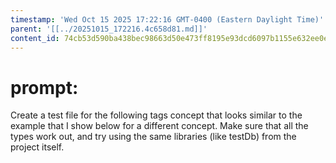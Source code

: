 ```yaml
---
timestamp: 'Wed Oct 15 2025 17:22:16 GMT-0400 (Eastern Daylight Time)'
parent: '[[../20251015_172216.4c658d81.md]]'
content_id: 74cb53d590ba438bec98663d50e473ff8195e93dcd6097b1155e632ee0e5d9f5
---
```


# prompt:

Create a test file for the following tags concept that looks similar to the example that I show below for a different concept.  Make sure that all the types work out, and try using the same libraries (like testDb) from the project itself.
